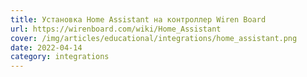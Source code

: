 ```yaml
---
title: Установка Home Assistant на контроллер Wiren Board
url: https://wirenboard.com/wiki/Home_Assistant
cover: /img/articles/educational/integrations/home_assistant.png
date: 2022-04-14
category: integrations
---
```

